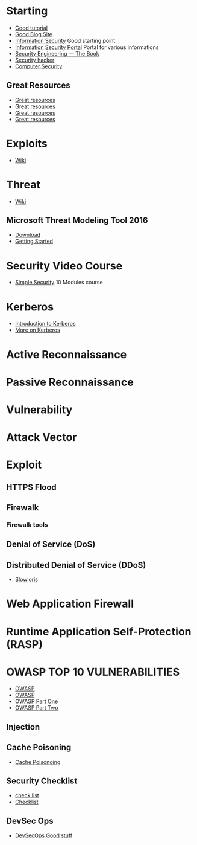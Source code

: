 # Starting
* [Good tutorial](https://www.inetdaemon.com/tutorials/)
* [Good Blog Site](https://medium.com)
* [Information Security](https://en.wikipedia.org/wiki/Information_security) Good starting point
* [Information Security Portal](https://en.wikipedia.org/wiki/Portal:Computer_security) Portal for various informations
* [Security Engineering — The Book](http://www.cl.cam.ac.uk/~rja14/book.html)
* [Security hacker](https://en.wikipedia.org/wiki/Security_hacker)
* [Computer Security](https://en.wikipedia.org/wiki/Computer_security)

## Great Resources
* [Great resources](https://github.com/enaqx/awesome-pentest)
* [Great resources](https://github.com/jivoi/awesome-osint)
* [Great resources](https://github.com/infosecn1nja/Red-Teaming-Toolkit)
* [Great resources](https://github.com/rmusser01/Infosec_Reference)

# Exploits

* [Wiki](https://en.wikipedia.org/wiki/Exploit_(computer_security))

# Threat

* [Wiki](https://en.wikipedia.org/wiki/Threat_(computer))

## Microsoft Threat Modeling Tool 2016

* [Download](https://www.microsoft.com/en-us/download/details.aspx?id=49168)
* [Getting Started](https://docs.microsoft.com/en-us/azure/security/azure-security-threat-modeling-tool-getting-started)

# Security Video Course
* [Simple Security](https://www.youtube.com/channel/UCnnaqnxhlQhAMz-n_VFB1Pg/playlists) 10 Modules course

# Kerberos
* [Introduction to Kerberos](https://www.youtube.com/watch?v=kp5d8Yv3-0c)
* [More on Kerberos](https://www.youtube.com/watch?v=KD2Q-2ToloE)


# Active Reconnaissance
# Passive Reconnaissance

# Vulnerability

# Attack Vector

# Exploit  

## HTTPS Flood

## Firewalk
### Firewalk tools

## Denial of Service (DoS)

## Distributed Denial of Service (DDoS)


* [Slowloris](https://www.incapsula.com/ddos/attack-glossary/slowloris.html)

# Web Application Firewall

# Runtime Application Self-Protection (RASP)

# OWASP TOP 10 VULNERABILITIES
* [OWASP](https://www.veracode.com/directory/owasp-top-10)
* [OWASP](https://www.ibm.com/developerworks/library/se-owasptop10/index.html)
* [OWASP Part One](https://medium.com/@cxosmo/owasp-top-10-real-world-examples-part-1-a540c4ea2df5)
* [OWASP Part Two](https://medium.com/@cxosmo/owasp-top-10-real-world-examples-part-2-3cdb3bebc976)

## Injection

## Cache Poisoning

* [Cache Poisonoing](https://portswigger.net/blog/practical-web-cache-poisoning)

## Security Checklist

* [check list](https://www.abisonline.com/media/cms/RM_Information_Security_Risk_Assesm_8B24CD022B2A3.pdf)
* [Checklist](https://software-security.sans.org/resources/swat)

## DevSec Ops

* [DevSecOps Good stuff](https://www.sans.org/security-resources/posters/secure-devops-toolchain-swat-checklist/60/download)


